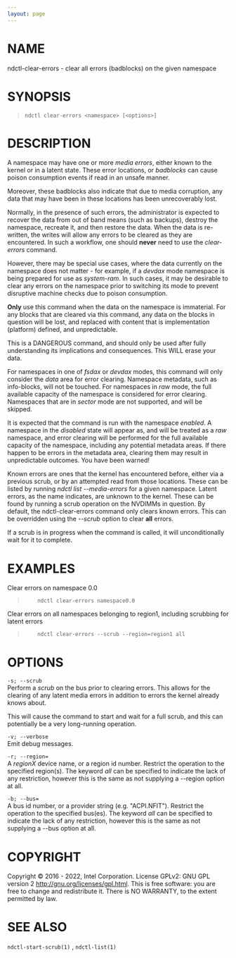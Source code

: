 ```yaml
---
layout: page
---
```


# NAME

ndctl-clear-errors - clear all errors (badblocks) on the given namespace

# SYNOPSIS

>     ndctl clear-errors <namespace> [<options>]

# DESCRIPTION

A namespace may have one or more *media errors*, either known to the
kernel or in a latent state. These error locations, or *badblocks* can
cause poison consumption events if read in an unsafe manner.

Moreover, these badblocks also indicate that due to media corruption,
any data that may have been in these locations has been unrecoverably
lost.

Normally, in the presence of such errors, the administrator is expected
to recover the data from out of band means (such as backups), destroy
the namespace, recreate it, and then restore the data. When the data is
re-written, the writes will allow any errors to be cleared as they are
encountered. In such a workflow, one should **never** need to use the
*clear-errors* command.

However, there may be special use cases, where the data currently on the
namespace does not matter - for example, if a *devdax* mode namespace is
being prepared for use as *system-ram*. In such cases, it may be
desirable to clear any errors on the namespace prior to switching its
mode to prevent disruptive machine checks due to poison consumption.

<div class="note">

**Only** use this command when the data on the namespace is immaterial.
For any blocks that are cleared via this command, any data on the blocks
in question will be lost, and replaced with content that is
implementation (platform) defined, and unpredictable.

</div>

<div class="warning">

This is a DANGEROUS command, and should only be used after fully
understanding its implications and consequences. This WILL erase your
data.

</div>

For namespaces in one of *fsdax* or *devdax* modes, this command will
only consider the *data* area for error clearing. Namespace metadata,
such as info-blocks, will not be touched. For namespaces in *raw* mode,
the full available capacity of the namespace is considered for error
clearing. Namespaces that are in *sector* mode are not supported, and
will be skipped.

<div class="note">

It is expected that the command is run with the namespace *enabled*. A
namespace in the *disabled* state will appear as, and will be treated as
a *raw* namespace, and error clearing will be performed for the full
available capacity of the namespace, including any potential metadata
areas. If there happen to be errors in the metadata area, clearing them
may result in unpredictable outcomes. You have been warned!

</div>

Known errors are ones that the kernel has encountered before, either via
a previous scrub, or by an attempted read from those locations. These
can be listed by running *ndctl list --media-errors* for a given
namespace. Latent errors, as the name indicates, are unknown to the
kernel. These can be found by running a scrub operation on the NVDIMMs
in question. By default, the ndctl-clear-errors command only clears
known errors. This can be overridden using the *--scrub* option to clear
**all** errors.

<div class="note">

If a scrub is in progress when the command is called, it will
unconditionally wait for it to complete.

</div>

# EXAMPLES

Clear errors on namespace 0.0

>         ndctl clear-errors namespace0.0

Clear errors on all namespaces belonging to region1, including scrubbing
for latent errors

>         ndctl clear-errors --scrub --region=region1 all

# OPTIONS

`-s; --scrub`  
Perform a *scrub* on the bus prior to clearing errors. This allows for
the clearing of any latent media errors in addition to errors the kernel
already knows about.

<div class="note">

This will cause the command to start and wait for a full scrub, and this
can potentially be a very long-running operation.

</div>

`-v; --verbose`  
Emit debug messages.

`-r; --region=`  
A *regionX* device name, or a region id number. Restrict the operation
to the specified region(s). The keyword *all* can be specified to
indicate the lack of any restriction, however this is the same as not
supplying a --region option at all.

`-b; --bus=`  
A bus id number, or a provider string (e.g. "ACPI.NFIT"). Restrict the
operation to the specified bus(es). The keyword *all* can be specified
to indicate the lack of any restriction, however this is the same as not
supplying a --bus option at all.

# COPYRIGHT

Copyright © 2016 - 2022, Intel Corporation. License GPLv2: GNU GPL
version 2 <http://gnu.org/licenses/gpl.html>. This is free software: you
are free to change and redistribute it. There is NO WARRANTY, to the
extent permitted by law.

# SEE ALSO

`ndctl-start-scrub(1)` , `ndctl-list(1)`
